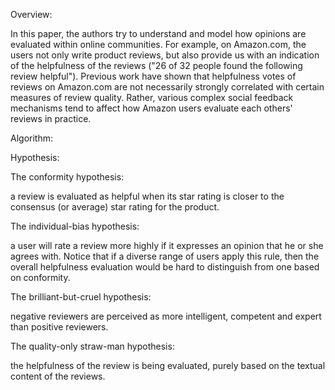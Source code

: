 Overview:

In this paper, the authors try to understand and model how opinions are evaluated within online communities. For example, on Amazon.com, the users not only write product reviews, but also provide us with an indication of the helpfulness of the reviews ("26 of 32 people found the following review helpful"). Previous work have shown that helpfulness votes of reviews on Amazon.com are not necessarily strongly correlated with certain measures of review quality. Rather, various complex social feedback mechanisms tend to affect how Amazon users evaluate each others' reviews in practice.

Algorithm:



Hypothesis:

The conformity hypothesis: 

a review is evaluated as helpful when its star rating is closer to the consensus (or average) star rating for the product.

The individual-bias hypothesis: 

a user will rate a review more highly if it expresses an opinion that he or she agrees with. Notice that if a diverse range of users apply this rule, then the overall helpfulness evaluation would be hard to distinguish from one based on conformity.

The brilliant-but-cruel hypothesis: 

negative reviewers are perceived as more intelligent, competent and expert than positive reviewers.

The quality-only straw-man hypothesis: 

the helpfulness of the review is being evaluated, purely based on the textual content of the reviews.

